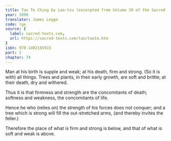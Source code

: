 ```yaml
---
title: Tao Te Ching by Lao-tzu (excerpted from Volume 39 of the Sacred Books of the East.)
year: 1890
translator: James Legge
code: lge
source: {
  label: sacred-texts.com,
  url: https://sacred-texts.com/tao/taote.htm
}
isbn: 978-1402185915
part: 2
chapter: 74
---
```

Man at his birth is supple and weak; at his death, firm and strong.
(So it is with) all things. Trees and plants, in their early growth, are soft and brittle; at their death, dry and withered. 

Thus it is that firmness and strength are the concomitants of death;
softness and weakness, the concomitants of life. 

Hence he who (relies on) the strength of his forces does not conquer;
and a tree which is strong will fill the out-stretched arms, (and thereby invites the feller.) 

Therefore the place of what is firm and strong is below, and that of what is soft and weak is above.